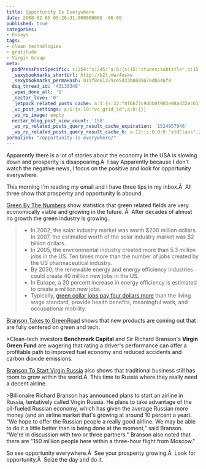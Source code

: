 ```yaml
---
title: Opportunity Is Everywhere
date: 2008-02-05 05:26:31.000000000 -06:00
published: true
categories:
- Essays
tags:
- clean technologies
- gratitude
- Virgin Group
meta:
  podPressPostSpecific: s:254:"s:245:"a:6:{s:15:"itunes:subtitle";s:15:"##PostExcerpt##";s:14:"itunes:summary";s:15:"##PostExcerpt##";s:15:"itunes:keywords";s:17:"##WordPressCats##";s:13:"itunes:author";s:10:"##Global##";s:15:"itunes:explicit";s:2:"No";s:12:"itunes:block";s:2:"No";}";";
  _sexybookmarks_shortUrl: http://b2l.me/4uskw
  _sexybookmarks_permaHash: 01af8e81329ce5d33b0609a78db646f8
  dsq_thread_id: '43130348'
  _wpas_done_all: '1'
  _nectar_love: '0'
  _jetpack_related_posts_cache: a:1:{s:32:"8f6677c9d6b0f903e98ad32ec61f8deb";a:2:{s:7:"expires";i:1475763671;s:7:"payload";a:3:{i:0;a:1:{s:2:"id";i:287;}i:1;a:1:{s:2:"id";i:83;}i:2;a:1:{s:2:"id";i:7824;}}}}
  _vc_post_settings: a:1:{s:10:"vc_grid_id";a:0:{}}
  _wp_rp_image: empty
  nectar_blog_post_view_count: '158'
  _wp_rp_related_posts_query_result_cache_expiration: '1524957946'
  _wp_rp_related_posts_query_result_cache_6: a:12:{i:0;O:8:"stdClass":2:{s:7:"post_id";s:3:"279";s:5:"score";s:18:"122.62221995350477";}i:1;O:8:"stdClass":2:{s:7:"post_id";s:3:"365";s:5:"score";s:18:"104.98896596625161";}i:2;O:8:"stdClass":2:{s:7:"post_id";s:3:"227";s:5:"score";s:18:"104.98896596625161";}i:3;O:8:"stdClass":2:{s:7:"post_id";s:3:"392";s:5:"score";s:18:"103.16575039828412";}i:4;O:8:"stdClass":2:{s:7:"post_id";s:3:"380";s:5:"score";s:18:"103.16575039828412";}i:5;O:8:"stdClass":2:{s:7:"post_id";s:3:"377";s:5:"score";s:18:"103.16575039828412";}i:6;O:8:"stdClass":2:{s:7:"post_id";s:3:"280";s:5:"score";s:17:"86.26255237015386";}i:7;O:8:"stdClass":2:{s:7:"post_id";s:4:"1117";s:5:"score";s:17:"75.25558102768721";}i:8;O:8:"stdClass":2:{s:7:"post_id";s:3:"284";s:5:"score";s:17:"74.61867356542221";}i:9;O:8:"stdClass":2:{s:7:"post_id";s:3:"694";s:5:"score";s:17:"74.06456519050485";}i:10;O:8:"stdClass":2:{s:7:"post_id";s:3:"692";s:5:"score";s:17:"70.37640693557006";}i:11;O:8:"stdClass":2:{s:7:"post_id";s:3:"261";s:5:"score";s:17:"67.12866960927698";}}
permalink: "/opportunity-is-everywhere/"
---
```

<p>Apparently there is a lot of stories about the economy in the USA is slowing down and prosperity is disappearing.Â  I say Apparently because I don't watch the negative news, I focus on the positive and look for opportunity everywhere.</p>
<p>This morning I'm reading my email and I have three tips in my inbox.Â  All three show that prosperity and opportunity is abound.</p>
<p><a href="http://www.greendaily.com/2008/02/04/green-by-the-numbers-future-of-green-jobs-offer-economic-prospe/" rel="nofollow">Green By The Numbers</a> show statistics that green related fields are very economically viable and growing in the future. Â  After decades of almost no growth the green industry is growing.</p>
<blockquote>
<ul>
<li>In 2002, the solar industry market was worth $200 million dollars. In 2007, the estimated worth of the solar industry market was $2 billion dollars.</li>
<li>In 2005, the environmental industry created more than 5.3 million jobs in the US. Ten times more than the number of jobs created by the US pharmaceutical industry.</li>
<li>By 2030, the renewable energy and energy efficiency industries could create 40 million new jobs in the US.</li>
<li>In Europe, a 20 percent increase in energy efficiency is estimated to create a million new jobs.</li>
<li>Typically, <a href="http://www.greendaily.com/2007/12/28/green-collar-jobs-pay-more-than-a-living-wage-and-offer-job-sati/" rel="nofollow">green collar jobs pay four dollars more</a> than the living wage standard, provide health benefits, meaningful work, and occupational mobility.</li>
</ul>
</blockquote>
<p><a href="http://dealbook.blogs.nytimes.com/2008/02/01/branson-takes-to-greenroad/?hp" rel="nofollow">Branson Takes to GreenRoad</a> shows that new products are coming out that are fully centered on green and tech.</p>
>Clean-tech investors <strong>Benchmark Capital</strong> and Sir Richard Branson's <strong>Virgin Green Fund</strong> are wagering that rating a driver's performance can offer a profitable path to improved fuel economy and reduced accidents and carbon dioxide emissions.</p></blockquote>
<p><a href="http://theairlineblog.blogspot.com/2008/02/branson-to-start-virgin-russia.html" rel="nofollow">Branson To Start Virgin Russia</a> also shows that traditional business still has room to grow within the world.Â  This time to Russia where they really need a decent airline.</p>
>Billionaire Richard Branson has announced plans to start an airline in <st1 :country-region></st1><st1 :place>Russia</st1>, tentatively called Virgin Russia. He plans to take advantage of the oil-fueled Russian economy, which has given the average Russian more money (and an airline market that's growing at around 10 percent a year). "We hope to offer the Russian people a really good airline. We may be able to do it a little better than is being done at the moment," said Branson. "We're in discussion with two or three partners." Branson also noted that there are "150 million people here within a three-hour flight from <st1 :city></st1><st1 :place>Moscow</st1>."</p></blockquote>
<p>So see opportunity everywhere.Â  See your prosperity growing.Â  Look for opportunity.Â  Seize the day and do it.</p>
